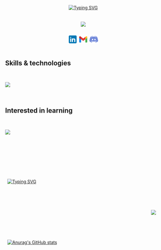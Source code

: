 <div class="container">
<div class="header-container" align="center">
    
[![Typing SVG](https://readme-typing-svg.demolab.com?font=Fira+Code&pause=1000&center=true&vCenter=true&width=700&lines=My+name+is+Abdelrahman+Embaby.%F0%9F%91%8B%F0%9F%8F%BD;A+software+engineer.+%F0%9F%91%A8%F0%9F%8F%BD%E2%80%8D%F0%9F%92%BB;With+a+bachelor+degree+in+CS+and+statistics.+%F0%9F%91%A8%F0%9F%8F%BD%E2%80%8D%F0%9F%8E%93;Nice+meeting+you!+%F0%9F%91%BE)](https://git.io/typing-svg)

</div>

<img height="20px"/>

<div class="gif-container" align="center">
<img class="gif" src="https://drive.google.com/uc?id=1bctSE3Vtv4yE_Bz6R_3nwwrPzw-DGFWX">
</div>

<img height="20px"/>

<div class="links-container" align="center">
<a href="https://www.linkedin.com/in/abdelrahman-embaby-237938224" class="linkedin"><img src="./linkedin.svg" width="30px"/></a>
<a href="mailto:abdelrahmanembaby63@gmail.com?subject=Please be a job offer 🙃" class="gmail" ><img src="./gmail.svg" width="30px"/></a>
<a href="https://discord.com/users/640866116255612938" class="discord"><img src="./discord.svg" width="30px"/></a>
</div>

<img height="10px"/>

<div class="skills">

## **Skills & technologies**

<img height="10px"/>

<div class="skills-container learned">
    <p class="icons">
        <img src="https://skillicons.dev/icons?i=react,angular,nodejs,express,mongodb,vite,ts,js,html,css,tailwind,bootstrap,java,c,cpp,php,py,xd,figma,git,github,vscode" />
    </p>
</div>

<img height="10px"/>

## **Interested in learning**

<img height="10px"/>

<div class="skills-container learning">
    <p class="icons">
        <img src="https://skillicons.dev/icons?i=sass,vue,materialui,threejs,nextjs,fastapi,firebase" />
    </p>
</div>

</div>

<img height="20px"/>

<table class="tg" align="center" border="0">
<thead height="383px">
  <tr height="191.5px">
    <td width="450px" height="191.5px"><a href="https://git.io/typing-svg" class="streak" width="450px" height="191.5px"><img src="https://streak-stats.demolab.com?user=AbdelrahmanEmbaby&background=0d1117&stroke=2f80ed&ring=2f80ed&fire=2f80ed&currStreakLabel=2f80ed&currStreakNum=fff&sideLabels=2f80ed&sideNums=fff&dates=fff&hide_border=true" alt="Typing SVG" width="450px" height="191.5px"/></a></td>
    <td rowspan="2"><a href="https://github.com/anuraghazra/convoychat" class="language">
  <img align="center" src="https://github-readme-stats.vercel.app/api/top-langs/?username=AbdelrahmanEmbaby&layout=donut-vertical&bg_color=0d1117&title_color=fff&text_color=fff&icon_color=0094B9&hide_border=true" height="390px"/>
</a></td>
  </tr>
  <tr height="191.5px">
    <td width="450px" height="191.5px">
        
        
[![Anurag's GitHub stats](https://github-readme-stats.vercel.app/api?username=AbdelrahmanEmbaby&show_icons=true&include_all_commits=true&text_bold=false&bg_color=0d1117&text_color=fff&hide_border=true)](https://github.com/anuraghazra/github-readme-stats)

</td>
  </tr>
</thead>
</table>
</div>
